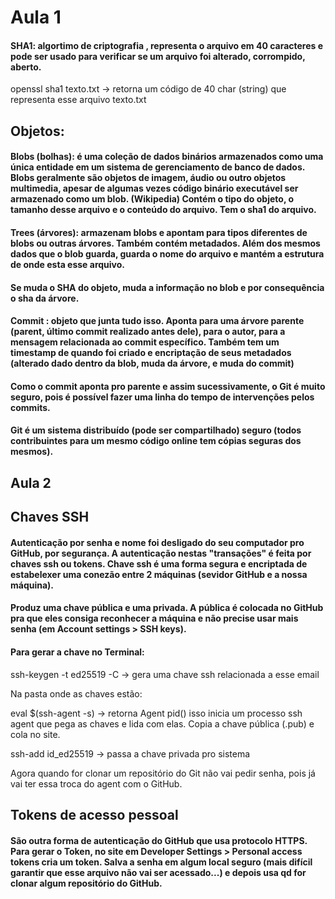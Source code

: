 # Aula 1

#### SHA1: algortimo de criptografia , representa o arquivo em 40 caracteres e pode ser usado para verificar se um arquivo foi alterado, corrompido, aberto. 

openssl sha1 texto.txt   -> retorna um código de 40 char (string) que representa esse arquivo texto.txt

## Objetos:

#### Blobs (bolhas): é uma coleção de dados binários armazenados como uma única entidade em um sistema de gerenciamento de banco de dados. Blobs geralmente são objetos de imagem, áudio ou outro objetos multimedia, apesar de algumas vezes código binário executável ser armazenado como um blob.   (Wikipedia) Contém o tipo do objeto, o tamanho desse arquivo e o conteúdo do arquivo. Tem o sha1 do arquivo.

#### Trees (árvores): armazenam blobs e apontam para tipos diferentes de blobs ou outras árvores. Também contém metadados. Além dos mesmos dados que o blob guarda, guarda o nome do arquivo e mantém a estrutura de onde esta esse arquivo.

#### Se muda o SHA do objeto, muda a informação no blob e por consequência o sha da árvore.

#### Commit : objeto que junta tudo isso. Aponta para uma árvore parente (parent, último commit realizado antes dele), para o autor, para a mensagem relacionada ao commit específico. Também tem um timestamp de quando foi criado e encriptação de seus metadados (alterado dado dentro da blob, muda da árvore, e muda do commit)

#### Como o commit aponta pro parente e assim sucessivamente, o Git é muito seguro, pois é possível fazer uma linha do tempo de intervenções pelos commits. 

#### Git é um sistema distribuído (pode ser compartilhado) seguro (todos contribuintes para um mesmo código online tem cópias seguras dos mesmos).



## Aula 2

## Chaves SSH

#### Autenticação por senha e nome foi desligado do seu computador pro GitHub, por segurança. A autenticação nestas "transações" é feita por chaves ssh ou tokens. Chave ssh é uma forma segura e encriptada de estabelexer uma conezão entre 2 máquinas (sevidor GitHub e a nossa máquina).

#### Produz uma chave pública e uma privada. A pública é colocada no GitHub pra que eles consiga reconhecer a máquina e não precise usar mais senha (em Account settings > SSH keys).

#### Para gerar a chave no Terminal: 

ssh-keygen -t ed25519 -C <email>    -> gera uma chave ssh relacionada a esse email

Na pasta onde as chaves estão:

eval $(ssh-agent -s) -> retorna Agent pid(<numero>)   isso inicia um processo ssh agent que pega as chaves e lida com elas. Copia a chave pública (.pub) e cola no site.

ssh-add id_ed25519 -> passa a chave privada pro sistema 

Agora quando for clonar um repositório do Git não vai pedir senha, pois já vai ter essa troca do agent com o GitHub.

## Tokens de acesso pessoal

#### São outra forma de autenticação do GitHub que usa protocolo HTTPS. Para gerar o Token, no site em Developer Settings > Personal access tokens cria um token. Salva a senha em algum local seguro (mais difícil garantir que esse arquivo não vai ser acessado...) e depois usa qd for clonar algum repositório do GitHub.









